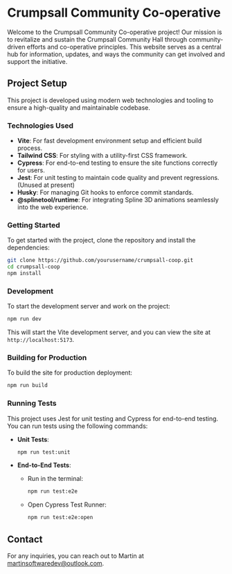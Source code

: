 # Crumpsall Community Co-operative

Welcome to the Crumpsall Community Co-operative project! Our mission is to revitalize and sustain the Crumpsall Community Hall through community-driven efforts and co-operative principles. This website serves as a central hub for information, updates, and ways the community can get involved and support the initiative.

## Project Setup

This project is developed using modern web technologies and tooling to ensure a high-quality and maintainable codebase.

### Technologies Used

-   **Vite**: For fast development environment setup and efficient build process.
-   **Tailwind CSS**: For styling with a utility-first CSS framework.
-   **Cypress**: For end-to-end testing to ensure the site functions correctly for users.
-   **Jest**: For unit testing to maintain code quality and prevent regressions. (Unused at present)
-   **Husky**: For managing Git hooks to enforce commit standards.
-   **@splinetool/runtime**: For integrating Spline 3D animations seamlessly into the web experience.

### Getting Started

To get started with the project, clone the repository and install the dependencies:

```sh
git clone https://github.com/yourusername/crumpsall-coop.git
cd crumpsall-coop
npm install
```

### Development

To start the development server and work on the project:

```sh
npm run dev
```

This will start the Vite development server, and you can view the site at `http://localhost:5173`.

### Building for Production

To build the site for production deployment:

```sh
npm run build
```

### Running Tests

This project uses Jest for unit testing and Cypress for end-to-end testing. You can run tests using the following commands:

-   **Unit Tests**:

    ```sh
    npm run test:unit
    ```

-   **End-to-End Tests**:
    -   Run in the terminal:
        ```sh
        npm run test:e2e
        ```
    -   Open Cypress Test Runner:
        ```sh
        npm run test:e2e:open
        ```

## Contact

For any inquiries, you can reach out to Martin at martinsoftwaredev@outlook.com.

